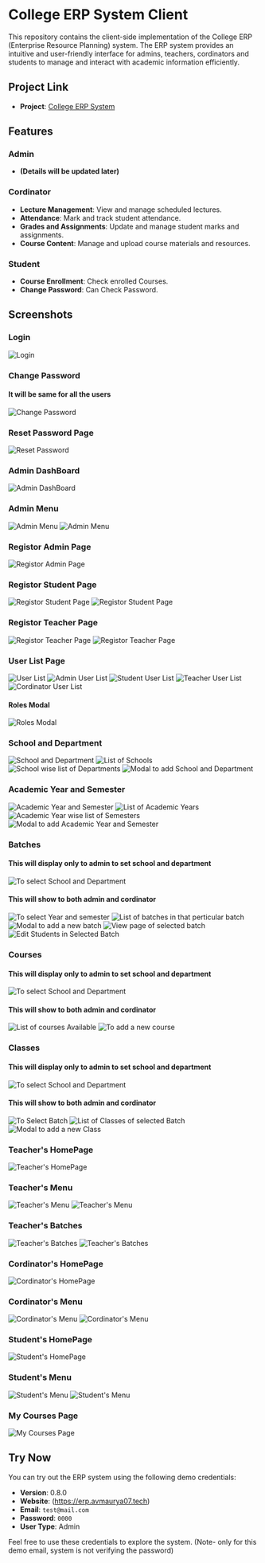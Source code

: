 # College ERP System Client

This repository contains the client-side implementation of the College ERP (Enterprise Resource Planning) system. The ERP system provides an intuitive and user-friendly interface for admins, teachers, cordinators and students to manage and interact with academic information efficiently.

## Project Link

- **Project**: [College ERP System](http://erp.avmaurya07.tech)

## Features

### Admin
- **(Details will be updated later)**

### Cordinator
- **Lecture Management**: View and manage scheduled lectures.
- **Attendance**: Mark and track student attendance.
- **Grades and Assignments**: Update and manage student marks and assignments.
- **Course Content**: Manage and upload course materials and resources.

### Student
- **Course Enrollment**: Check enrolled Courses.
- **Change Password**: Can Check Password.

## Screenshots

### Login
![Login](pictures/01.png)

### Change Password

#### It will be same for all the users
![Change Password](pictures/46.png)

### Reset Password Page
![Reset Password](pictures/04.png)

### Admin DashBoard
![Admin DashBoard](pictures/02.png)

### Admin Menu
![Admin Menu](pictures/15.png)
![Admin Menu](pictures/16.png)

### Registor Admin Page
![Registor Admin Page](pictures/03.png)

### Registor Student Page
![Registor Student Page](pictures/05.png)
![Registor Student Page](pictures/06.png)

### Registor Teacher Page
![Registor Teacher Page](pictures/07.png)
![Registor Teacher Page](pictures/08.png)

### User List Page
![User List](pictures/09.png)
![Admin User List](pictures/10.png)
![Student User List](pictures/11.png)
![Teacher User List](pictures/12.png)
![Cordinator User List](pictures/13.png)

#### Roles Modal
![Roles Modal](pictures/14.png)

### School and Department
![School and Department](pictures/17.png)
![List of Schools](pictures/18.png)
![School wise list of Departments](pictures/19.png)
![Modal to add School and Department](pictures/20.png)

### Academic Year and Semester
![Academic Year and Semester](pictures/21.png)
![List of Academic Years](pictures/22.png)
![Academic Year wise list of Semesters](pictures/23.png)
![Modal to add Academic Year and Semester](pictures/24.png)

### Batches

#### This will display only to admin to set school and department
![To select School and Department](pictures/25.png)
#### This will show to both admin and cordinator
![To select Year and semester](pictures/26.png)
![List of batches in that perticular batch](pictures/27.png)
![Modal to add a new batch](pictures/28.png)
![View page of selected batch](pictures/29.png)
![Edit Students in Selected Batch](pictures/30.png)

### Courses

#### This will display only to admin to set school and department
![To select School and Department](pictures/31.png)
#### This will show to both admin and cordinator
![List of courses Available](pictures/32.png)
![To add a new course](pictures/33.png)

### Classes

#### This will display only to admin to set school and department
![To select School and Department](pictures/34.png)
#### This will show to both admin and cordinator
![To Select Batch](pictures/35.png)
![List of Classes of selected Batch](pictures/36.png)
![Modal to add a new Class](pictures/37.png)

### Teacher's HomePage

![Teacher's HomePage](pictures/48.png)

### Teacher's Menu

![Teacher's Menu](pictures/38.png)
![Teacher's Menu](pictures/39.png)

### Teacher's Batches

![Teacher's Batches](pictures/49.png)
![Teacher's Batches](pictures/50.png)

### Cordinator's HomePage

![Cordinator's HomePage](pictures/40.png)

### Cordinator's Menu

![Cordinator's Menu](pictures/41.png)
![Cordinator's Menu](pictures/42.png)

### Student's HomePage

![Student's HomePage](pictures/43.png)

### Student's Menu

![Student's Menu](pictures/44.png)
![Student's Menu](pictures/45.png)

### My Courses Page

![My Courses Page](pictures/47.png)


## Try Now

You can try out the ERP system using the following demo credentials:

- **Version**: 0.8.0
- **Website**: (https://erp.avmaurya07.tech)
- **Email**: `test@mail.com`
- **Password**: `0000`
- **User Type**: Admin

Feel free to use these credentials to explore the system.
   (Note- only for this demo email, system is not verifying the password)
